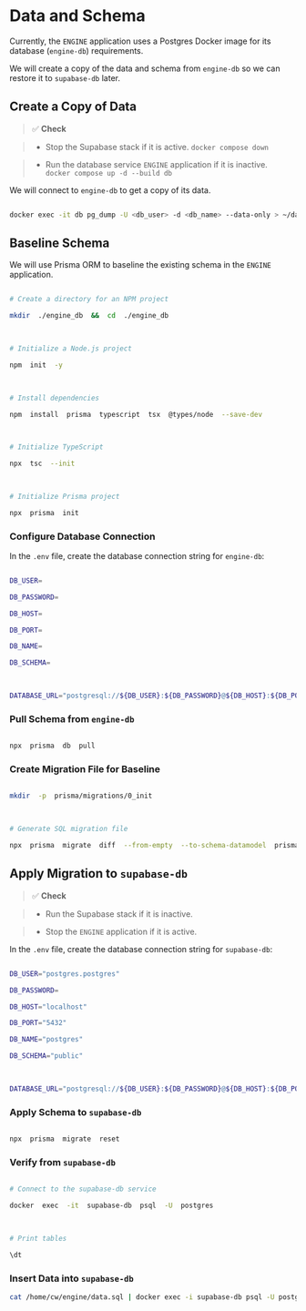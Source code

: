# Data and Schema

Currently, the `ENGINE` application uses a Postgres Docker image for its database (`engine-db`) requirements.

We will create a copy of the data and schema from `engine-db` so we can restore it to `supabase-db` later.
  
## Create a Copy of Data

> ✅ **Check**

> - Stop the Supabase stack if it is active. `docker compose down`

> - Run the database service `ENGINE` application if it is inactive. ` docker compose up -d --build db`

  

We will connect to `engine-db` to get a copy of its data.

```bash

docker exec -it db pg_dump -U <db_user> -d <db_name> --data-only > ~/data.sql
```

  

## Baseline Schema

We will use Prisma ORM to baseline the existing schema in the `ENGINE` application.

  

```bash

# Create a directory for an NPM project

mkdir  ./engine_db  &&  cd  ./engine_db

  

# Initialize a Node.js project

npm  init  -y

  

# Install dependencies

npm  install  prisma  typescript  tsx  @types/node  --save-dev

  

# Initialize TypeScript

npx  tsc  --init

  

# Initialize Prisma project

npx  prisma  init

```

  

### Configure Database Connection

In the `.env` file, create the database connection string for `engine-db`:

  

```bash

DB_USER=

DB_PASSWORD=

DB_HOST=

DB_PORT=

DB_NAME=

DB_SCHEMA=

  

DATABASE_URL="postgresql://${DB_USER}:${DB_PASSWORD}@${DB_HOST}:${DB_PORT}/${DB_NAME}?schema=${DB_SCHEMA}"

```

  

### Pull Schema from `engine-db`

```bash

npx  prisma  db  pull

```

  

### Create Migration File for Baseline

```bash

mkdir  -p  prisma/migrations/0_init

  

# Generate SQL migration file

npx  prisma  migrate  diff  --from-empty  --to-schema-datamodel  prisma/schema.prisma  --script  >  prisma/migrations/0_init/migration.sql

```

  

## Apply Migration to `supabase-db`

> ✅ **Check**

> - Run the Supabase stack if it is inactive.

> - Stop the `ENGINE` application if it is active.

  

In the `.env` file, create the database connection string for `supabase-db`:

  

```bash

DB_USER="postgres.postgres"

DB_PASSWORD=

DB_HOST="localhost"

DB_PORT="5432"

DB_NAME="postgres"

DB_SCHEMA="public"

  

DATABASE_URL="postgresql://${DB_USER}:${DB_PASSWORD}@${DB_HOST}:${DB_PORT}/${DB_NAME}?schema=${DB_SCHEMA}"

```

  

### Apply Schema to `supabase-db`

```bash

npx  prisma  migrate  reset

```

  

### Verify from `supabase-db`

```bash

# Connect to the supabase-db service

docker  exec  -it  supabase-db  psql  -U  postgres

  

# Print tables

\dt

```

  

### Insert Data into `supabase-db`

```bash
cat /home/cw/engine/data.sql | docker exec -i supabase-db psql -U postgres -d postgres

```